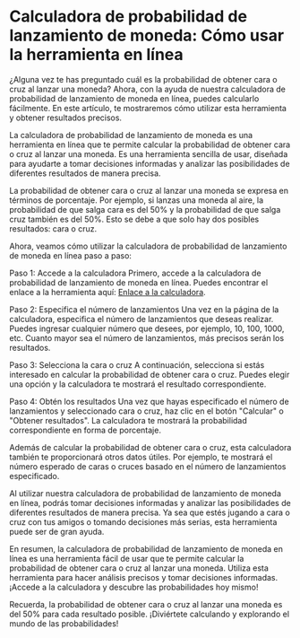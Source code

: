 Calculadora de probabilidad de lanzamiento de moneda: Cómo usar la herramienta en línea
=======================================================================================

¿Alguna vez te has preguntado cuál es la probabilidad de obtener cara o cruz al lanzar una moneda? Ahora, con la ayuda de nuestra calculadora de probabilidad de lanzamiento de moneda en línea, puedes calcularlo fácilmente. En este artículo, te mostraremos cómo utilizar esta herramienta y obtener resultados precisos.

La calculadora de probabilidad de lanzamiento de moneda es una herramienta en línea que te permite calcular la probabilidad de obtener cara o cruz al lanzar una moneda. Es una herramienta sencilla de usar, diseñada para ayudarte a tomar decisiones informadas y analizar las posibilidades de diferentes resultados de manera precisa.

La probabilidad de obtener cara o cruz al lanzar una moneda se expresa en términos de porcentaje. Por ejemplo, si lanzas una moneda al aire, la probabilidad de que salga cara es del 50% y la probabilidad de que salga cruz también es del 50%. Esto se debe a que solo hay dos posibles resultados: cara o cruz.

Ahora, veamos cómo utilizar la calculadora de probabilidad de lanzamiento de moneda en línea paso a paso:

Paso 1: Accede a la calculadora Primero, accede a la calculadora de probabilidad de lanzamiento de moneda en línea. Puedes encontrar el enlace a la herramienta aquí: [Enlace a la calculadora](https://www.onlinecalculatorsfree.com/es/math/coin-flip-probability-calculator.html).

Paso 2: Especifica el número de lanzamientos Una vez en la página de la calculadora, especifica el número de lanzamientos que deseas realizar. Puedes ingresar cualquier número que desees, por ejemplo, 10, 100, 1000, etc. Cuanto mayor sea el número de lanzamientos, más precisos serán los resultados.

Paso 3: Selecciona la cara o cruz A continuación, selecciona si estás interesado en calcular la probabilidad de obtener cara o cruz. Puedes elegir una opción y la calculadora te mostrará el resultado correspondiente.

Paso 4: Obtén los resultados Una vez que hayas especificado el número de lanzamientos y seleccionado cara o cruz, haz clic en el botón "Calcular" o "Obtener resultados". La calculadora te mostrará la probabilidad correspondiente en forma de porcentaje.

Además de calcular la probabilidad de obtener cara o cruz, esta calculadora también te proporcionará otros datos útiles. Por ejemplo, te mostrará el número esperado de caras o cruces basado en el número de lanzamientos especificado.

Al utilizar nuestra calculadora de probabilidad de lanzamiento de moneda en línea, podrás tomar decisiones informadas y analizar las posibilidades de diferentes resultados de manera precisa. Ya sea que estés jugando a cara o cruz con tus amigos o tomando decisiones más serias, esta herramienta puede ser de gran ayuda.

En resumen, la calculadora de probabilidad de lanzamiento de moneda en línea es una herramienta fácil de usar que te permite calcular la probabilidad de obtener cara o cruz al lanzar una moneda. Utiliza esta herramienta para hacer análisis precisos y tomar decisiones informadas. ¡Accede a la calculadora y descubre las probabilidades hoy mismo!

Recuerda, la probabilidad de obtener cara o cruz al lanzar una moneda es del 50% para cada resultado posible. ¡Diviértete calculando y explorando el mundo de las probabilidades!